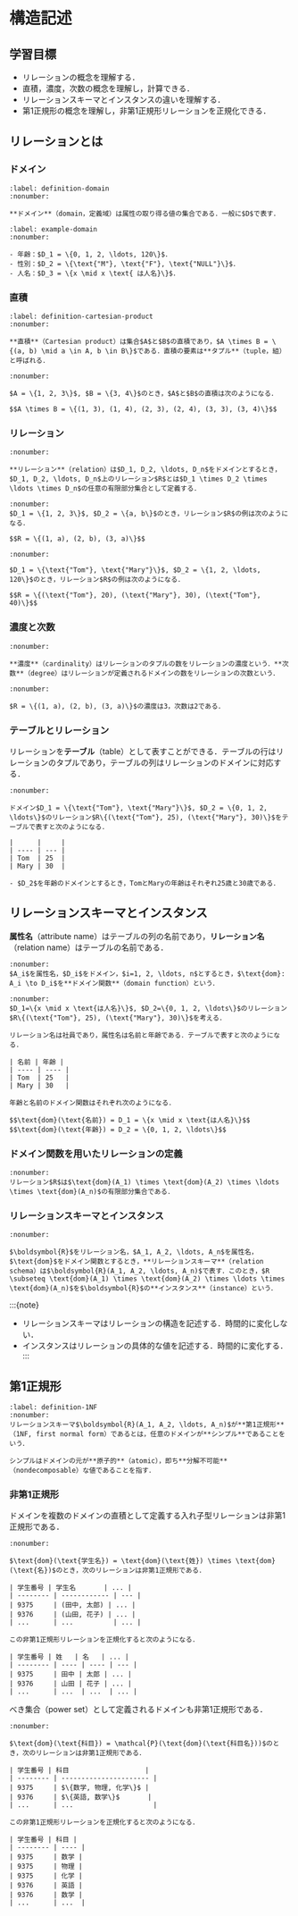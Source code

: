 # 構造記述

## 学習目標

- リレーションの概念を理解する．
- 直積，濃度，次数の概念を理解し，計算できる．
- リレーションスキーマとインスタンスの違いを理解する．
- 第1正規形の概念を理解し，非第1正規形リレーションを正規化できる．

## リレーションとは

### ドメイン

````{prf:definition}
:label: definition-domain
:nonumber:

**ドメイン**（domain，定義域）は属性の取り得る値の集合である．一般に$D$で表す．
````

````{prf:example}
:label: example-domain
:nonumber:

- 年齢：$D_1 = \{0, 1, 2, \ldots, 120\}$．
- 性別：$D_2 = \{\text{"M"}, \text{"F"}, \text{"NULL"}\}$．
- 人名：$D_3 = \{x \mid x \text{ は人名}\}$．
````

### 直積
````{prf:definition}
:label: definition-cartesian-product
:nonumber:

**直積**（Cartesian product）は集合$A$と$B$の直積であり，$A \times B = \{(a, b) \mid a \in A, b \in B\}$である．直積の要素は**タプル**（tuple，組）と呼ばれる．
````

````{prf:example}
:nonumber:

$A = \{1, 2, 3\}$, $B = \{3, 4\}$のとき，$A$と$B$の直積は次のようになる．

$$A \times B = \{(1, 3), (1, 4), (2, 3), (2, 4), (3, 3), (3, 4)\}$$
````

### リレーション

````{prf:definition}
:nonumber:

**リレーション**（relation）は$D_1, D_2, \ldots, D_n$をドメインとするとき，$D_1, D_2, \ldots, D_n$上のリレーション$R$とは$D_1 \times D_2 \times \ldots \times D_n$の任意の有限部分集合として定義する．
````

````{prf:example}
:nonumber:
$D_1 = \{1, 2, 3\}$, $D_2 = \{a, b\}$のとき，リレーション$R$の例は次のようになる．

$$R = \{(1, a), (2, b), (3, a)\}$$
````

````{prf:example}
:nonumber:

$D_1 = \{\text{"Tom"}, \text{"Mary"}\}$, $D_2 = \{1, 2, \ldots, 120\}$のとき，リレーション$R$の例は次のようになる．

$$R = \{(\text{"Tom"}, 20), (\text{"Mary"}, 30), (\text{"Tom"}, 40)\}$$
````

### 濃度と次数

````{prf:definition}
:nonumber:

**濃度**（cardinality）はリレーションのタプルの数をリレーションの濃度という．**次数**（degree）はリレーションが定義されるドメインの数をリレーションの次数という．
````

````{prf:example}
:nonumber:

$R = \{(1, a), (2, b), (3, a)\}$の濃度は3，次数は2である．
````

### テーブルとリレーション

リレーションを**テーブル**（table）として表すことができる．テーブルの行はリレーションのタプルであり，テーブルの列はリレーションのドメインに対応する．

````{prf:example}
:nonumber:

ドメイン$D_1 = \{\text{"Tom"}, \text{"Mary"}\}$, $D_2 = \{0, 1, 2, \ldots\}$のリレーション$R\{(\text{"Tom"}, 25), (\text{"Mary"}, 30)\}$をテーブルで表すと次のようになる．

|      |     |
| ---- | --- |
| Tom  | 25  |
| Mary | 30  |

- $D_2$を年齢のドメインとするとき，TomとMaryの年齢はそれぞれ25歳と30歳である．
````

## リレーションスキーマとインスタンス

**属性名**（attribute name）はテーブルの列の名前であり，**リレーション名**（relation name）はテーブルの名前である．

````{prf:definition}
:nonumber:
$A_i$を属性名，$D_i$をドメイン，$i=1, 2, \ldots, n$とするとき，$\text{dom}: A_i \to D_i$を**ドメイン関数**（domain function）という．
````

````{prf:example}
:nonumber:
$D_1=\{x \mid x \text{は人名}\}$, $D_2=\{0, 1, 2, \ldots\}$のリレーション$R\{(\text{"Tom"}, 25), (\text{"Mary"}, 30)\}$を考える．

リレーション名は社員であり，属性名は名前と年齢である．テーブルで表すと次のようになる．

| 名前 | 年齢 |
| ---- | ---- |
| Tom  | 25   |
| Mary | 30   |

年齢と名前のドメイン関数はそれぞれ次のようになる．

$$\text{dom}(\text{名前}) = D_1 = \{x \mid x \text{は人名}\}$$
$$\text{dom}(\text{年齢}) = D_2 = \{0, 1, 2, \ldots\}$$

````

### ドメイン関数を用いたリレーションの定義

````{prf:definition}
:nonumber:
リレーション$R$は$\text{dom}(A_1) \times \text{dom}(A_2) \times \ldots \times \text{dom}(A_n)$の有限部分集合である．
````

### リレーションスキーマとインスタンス

````{prf:definition}
:nonumber:

$\boldsymbol{R}$をリレーション名，$A_1, A_2, \ldots, A_n$を属性名，$\text{dom}$をドメイン関数とするとき，**リレーションスキーマ**（relation schema）は$\boldsymbol{R}(A_1, A_2, \ldots, A_n)$で表す．このとき，$R \subseteq \text{dom}(A_1) \times \text{dom}(A_2) \times \ldots \times \text{dom}(A_n)$を$\boldsymbol{R}$の**インスタンス**（instance）という．
````

:::{note}
- リレーションスキーマはリレーションの構造を記述する．時間的に変化しない．
- インスタンスはリレーションの具体的な値を記述する．時間的に変化する．
:::

## 第1正規形

````{prf:definition}
:label: definition-1NF
:nonumber:
リレーションスキーマ$\boldsymbol{R}(A_1, A_2, \ldots, A_n)$が**第1正規形**（1NF, first normal form）であるとは，任意のドメインが**シンプル**であることをいう．

シンプルはドメインの元が**原子的**（atomic），即ち**分解不可能**（nondecomposable）な値であることを指す．
````

### 非第1正規形

ドメインを複数のドメインの直積として定義する入れ子型リレーションは非第1正規形である．   

````{prf:example}
:nonumber:

$\text{dom}(\text{学生名}) = \text{dom}(\text{姓}) \times \text{dom}(\text{名})$のとき，次のリレーションは非第1正規形である．

| 学生番号 | 学生名       | ... |
| -------- | ------------ | --- |
| 9375     | (田中, 太郎) | ... |
| 9376     | (山田, 花子) | ... |
| ...      | ...          | ... |

この非第1正規形リレーションを正規化すると次のようになる．

| 学生番号 | 姓   | 名   | ... |
| -------- | ---- | ---- | --- |
| 9375     | 田中 | 太郎 | ... |
| 9376     | 山田 | 花子 | ... |
| ...      | ...  | ...  | ... |
````

べき集合（power set）として定義されるドメインも非第1正規形である．

````{prf:example}
:nonumber:

$\text{dom}(\text{科目}) = \mathcal{P}(\text{dom}(\text{科目名}))$のとき，次のリレーションは非第1正規形である．

| 学生番号 | 科目                   |
| -------- | ---------------------- |
| 9375     | $\{数学, 物理, 化学\}$ |
| 9376     | $\{英語, 数学\}$       |
| ...      | ...                    |

この非第1正規形リレーションを正規化すると次のようになる．

| 学生番号 | 科目 |
| -------- | ---- |
| 9375     | 数学 |
| 9375     | 物理 |
| 9375     | 化学 |
| 9376     | 英語 |
| 9376     | 数学 |
| ...      | ...  |
````